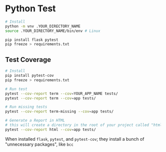 # Python Test

```bash
# Install
python -m vnv .YOUR_DIRECTORY_NAME
source .YOUR_DIRECTORY_NAME/bin/env # Linux

pip install flask pytest
pip freeze > requirements.txt
```

## Test Coverage

```bash
# Install
pip install pytest-cov
pip freeze > requirements.txt

# Run test
pytest --cov-report term --cov=YOUR_APP_NAME tests/
pytest --cov-report term --cov=app tests/

# Run missing tests
pytest --cov-report term-missing --cov=app tests/

# Generate a Report in HTML
# this will create a directory in the root of your project called "htmlcov"
pytest --cov-report html --cov=app tests/
```

When installed `flask`, `pytest`, and `pytest-cov`; they install a bunch of "unnecessary packages", like `bcc`

